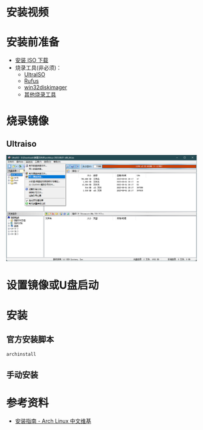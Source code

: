 # 安装视频

# 安装前准备
- [安装 ISO 下载](https://archlinux.org/download/)
- 烧录工具(非必须)：
    - [UltraISO](https://cn.ultraiso.net/)
    - [Rufus](https://rufus.ie/zh/)
    - [win32diskimager](https://sourceforge.net/projects/win32diskimager/)
    - [其他烧录工具](https://wiki.archlinux.org/title/USB_flash_installation_medium)

# 烧录镜像
## Ultraiso
![写入硬盘映像](https://raw.githubusercontent.com/Zhao-Ye/ImageHostingService/master/ArchLinux-Install-Ultraiso-0.png)
# 设置镜像或U盘启动

# 安装
## 官方安装脚本
``` sh
archinstall
```

## 手动安装 

# 参考资料
- [安装指南 -  Arch Linux 中文维基](https://wiki.archlinuxcn.org/wiki/%E5%AE%89%E8%A3%85%E6%8C%87%E5%8D%97)
